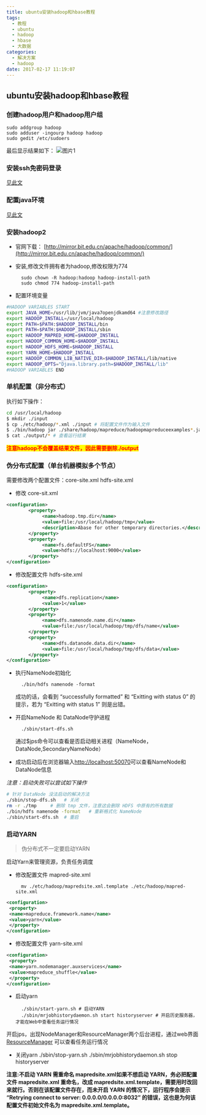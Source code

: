 ```yaml
---
title: ubuntu安装hadoop和hbase教程
tags:
  - 教程
  - ubuntu
  - hadoop
  - hbase
  - 大数据
categories:
  - 解决方案
  - hadoop
date: 2017-02-17 11:19:07
---
```


## ubuntu安装hadoop和hbase教程

### 创建hadoop用户和hadoop用户组

    sudo addgroup hadoop
    sudo adduser -ingourp hadoop hadoop
    sudo gedit /etc/sudoers

最后显示结果如下：
![图片1](/images/ubuntu安装hadoop和hbase教程-1.png)

### 安装ssh免密码登录

[见此文](https://xiongraorao.github.io/2017/02/17/ssh%E5%85%8D%E5%AF%86%E7%A0%81%E7%99%BB%E5%BD%95/)

### 配置java环境
[见此文](https://xiongraorao.github.io/2016/12/05/%E5%8E%9F-Ubuntu%E4%B8%8B%E9%85%8D%E7%BD%AEjava-Eclipse%E5%BC%80%E5%8F%91%E7%8E%AF%E5%A2%83/#1、复制文件到待安装目录)

### 安装hadoop2
- 官网下载： [http://mirror.bit.edu.cn/apache/hadoop/common/](http://mirror.bit.edu.cn/apache/hadoop/common/)
- 安装,修改文件拥有者为hadoop,修改权限为774

        sudo chown -R hadoop:hadoop hadoop-install-path
        sudo chmod 774 hadoop-install-path
- 配置环境变量

``` bash
#HADOOP VARIABLES START
export JAVA_HOME=/usr/lib/jvm/java­7­openjdk­amd64 #注意修改路径
export HADOOP_INSTALL=/usr/local/hadoop
export PATH=$PATH:$HADOOP_INSTALL/bin
export PATH=$PATH:$HADOOP_INSTALL/sbin
export HADOOP_MAPRED_HOME=$HADOOP_INSTALL
export HADOOP_COMMON_HOME=$HADOOP_INSTALL
export HADOOP_HDFS_HOME=$HADOOP_INSTALL
export YARN_HOME=$HADOOP_INSTALL
export HADOOP_COMMON_LIB_NATIVE_DIR=$HADOOP_INSTALL/lib/native
export HADOOP_OPTS="­Djava.library.path=$HADOOP_INSTALL/lib"
#HADOOP VARIABLES END
```

### 单机配置（非分布式）
执行如下操作：
``` bash
cd /usr/local/hadoop
$ mkdir ./input
$ cp ./etc/hadoop/*.xml ./input # 将配置文件作为输入文件
$ ./bin/hadoop jar ./share/hadoop/mapreduce/hadoop­mapreduce­examples­*.jar grep ./input ./output 'dfs[az.]+'
$ cat ./output/* # 查看运行结果
```
**<span style="color:red;background-color:yellow;">注意hadoop不会覆盖结果文件，因此需要删除./output</span>**

### 伪分布式配置（单台机器模拟多个节点）
需要修改两个配置文件：core-site.xml hdfs-site.xml

-  修改 core-sit.xml
``` xml
<configuration>
        <property>
             <name>hadoop.tmp.dir</name>
             <value>file:/usr/local/hadoop/tmp</value>
             <description>Abase for other temporary directories.</description>
        </property>
        <property>
             <name>fs.defaultFS</name>
             <value>hdfs://localhost:9000</value>
        </property>
</configuration>
```

- 修改配置文件 hdfs-site.xml
``` xml
<configuration>
        <property>
             <name>dfs.replication</name>
             <value>1</value>
        </property>
        <property>
             <name>dfs.namenode.name.dir</name>
             <value>file:/usr/local/hadoop/tmp/dfs/name</value>
        </property>
        <property>
             <name>dfs.datanode.data.dir</name>
             <value>file:/usr/local/hadoop/tmp/dfs/data</value>
        </property>
</configuration>
```
- 执行NameNode初始化

        ./bin/hdfs namenode -format

  成功的话，会看到 “successfully formatted” 和 “Exitting with status 0” 的提示，若为 “Exitting with status 1” 则是出错。

- 开启NameNode 和 DataNode守护进程

        ./sbin/start-dfs.sh
  通过$jps命令可以查看是否启动相关进程（NameNode，DataNode,SecondaryNameNode）


- 成功启动后在浏览器输入[http://localhost:50070](http://localhost:50070)可以查看NameNode和DataNode信息

*注意：启动失败可以尝试如下操作*

``` bash
# 针对 DataNode 没法启动的解决方法
./sbin/stop-dfs.sh   # 关闭
rm -r ./tmp     # 删除 tmp 文件，注意这会删除 HDFS 中原有的所有数据
./bin/hdfs namenode -format   # 重新格式化 NameNode
./sbin/start-dfs.sh  # 重启
```
### 启动YARN
>  伪分布式不一定要启动YARN

启动Yarn来管理资源，负责任务调度

- 修改配置文件 mapred-site.xml

        mv ./etc/hadoop/mapred­site.xml.template ./etc/hadoop/mapred­site.xml
``` xml
<configuration>
 <property>
 <name>mapreduce.framework.name</name>
 <value>yarn</value>
 </property>
</configuration>
```

- 修改配置文件 yarn-site.xml
``` xml
<configuration>
 <property>
 <name>yarn.nodemanager.aux­services</name>
 <value>mapreduce_shuffle</value>
 </property>
</configuration>
```

- 启动yarn

        ./sbin/start­-yarn.sh # 启动YARN
        ./sbin/mr­jobhistory­daemon.sh start historyserver # 开启历史服务器，才能在Web中查看任务运行情况

开启jps，出现NodeManager和ResourceManager两个后台进程，通过web界面[ResourceManager](http://localhost:8088/cluster) 可以查看任务运行情况

- 关闭yarn
        ./sbin/stop-yarn.sh
        ./sbin/mr­jobhistory­daemon.sh stop historyserver

**注意:不启动 YARN 需重命名 mapred­site.xml如果不想启动 YARN，务必把配置文件 mapred­site.xml 重命名，改成 mapred­site.xml.template，需要用时改回来就行。否则在该配置文件存在，而未开启 YARN 的情况下，运行程序会提示 “Retrying connect to server: 0.0.0.0/0.0.0.0:8032” 的错误，这也是为何该配置文件初始文件名为 mapred­site.xml.template。**
